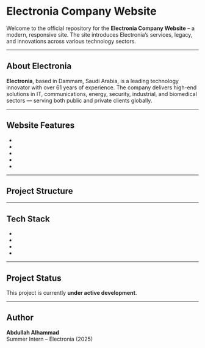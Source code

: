 # Electronia Company Website

Welcome to the official repository for the **Electronia Company Website** – a modern, responsive site. The site introduces Electronia’s services, legacy, and innovations across various technology sectors.

---

## About Electronia

**Electronia**, based in Dammam, Saudi Arabia, is a leading technology innovator with over 61 years of experience. The company delivers high-end solutions in IT, communications, energy, security, industrial, and biomedical sectors — serving both public and private clients globally.

---

## Website Features

- 
- 
- 
- 
- 

---

## Project Structure



---

## Tech Stack

- 
- 
- 
- 

---

## Project Status

This project is currently **under active development**.

---

## Author

**Abdullah Alhammad**  
Summer Intern – Electronia (2025)  

